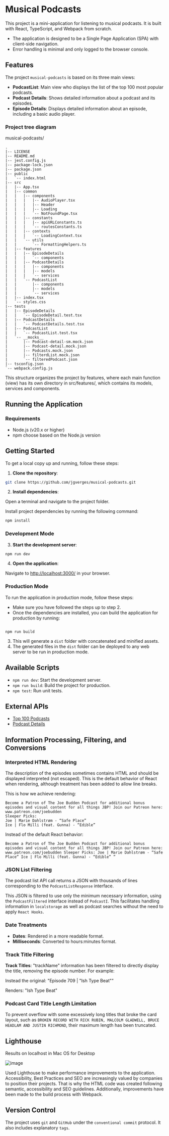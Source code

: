 # Musical Podcasts

This project is a mini-application for listening to musical podcasts. It is built with React, TypeScript, and Webpack from scratch.

- The application is designed to be a Single Page Application (SPA) with client-side navigation.
- Error handling is minimal and only logged to the browser console.

## Features

The project `musical-podcasts` is based on its three main views:

- **PodcastList**: Main view who displays the list of the top 100 most popular podcasts.
- **Podcast Details**: Shows detailed information about a podcast and its episodes.
- **Episode Details**: Displays detailed information about an episode, including a basic audio player.

### Project tree diagram

musical-podcasts/

```
.
|-- LICENSE
|-- README.md
|-- jest.config.js
|-- package-lock.json
|-- package.json
|-- public
|   `-- index.html
|-- src
|   |-- App.tsx
|   |-- common
|   |   |-- components
|   |   |   |-- AudioPlayer.tsx
|   |   |   |-- Header
|   |   |   |-- Loading
|   |   |   `-- NotFoundPage.tsx
|   |   |-- constants
|   |   |   |-- apiURLConstants.ts
|   |   |   `-- routesConstants.ts
|   |   |-- contexts
|   |   |   `-- LoadingContext.tsx
|   |   `-- utils
|   |       `-- FormattingHelpers.ts
|   |-- features
|   |   |-- EpisodeDetails
|   |   |   `-- components
|   |   |-- PodcastDetails
|   |   |   |-- components
|   |   |   |-- models
|   |   |   `-- services
|   |   `-- PodcastList
|   |       |-- components
|   |       |-- models
|   |       `-- services
|   |-- index.tsx
|   `-- styles.css
|-- tests
|   |-- EpisodeDetails
|   |   `-- EpisodeDetail.test.tsx
|   |-- PodcastDetails
|   |   `-- PodcastDetails.test.tsx
|   |-- PodcastList
|   |   `-- PodcastList.test.tsx
|   `-- __mocks__
|       |-- Podcast-detail-sm.mock.json
|       |-- Podcast-detail.mock.json
|       |-- Podcasts.mock.json
|       |-- filterdList.mock.json
|       `-- filteredPodcast.json
|-- tsconfig.json
`-- webpack.config.js

```

This structure organizes the project by features, where each main function (view) has its own directory in src/features/, which contains its models, services and components.

## Running the Application

### Requirements

- Node.js (v20.x or higher)
- npm choose based on the Node.js version

## Getting Started

To get a local copy up and running, follow these steps:

1. **Clone the repository**:

```bash
git clone https://github.com/jgverges/musical-podcasts.git
```

2. **Install dependencies**:

Open a terminal and navigate to the project folder.

Install project dependencies by running the following command:

```bash
npm install
```

### Development Mode

3. **Start the development server**:

```bash
npm run dev
```

4. **Open the application**:

Navigate to [http://localhost:3000/](http://localhost:3000/) in your browser.

### Production Mode

To run the application in production mode, follow these steps:

- Make sure you have followed the steps up to step 2.
- Once the dependencies are installed, you can build the application for production by running:

```

npm run build

```

3. This will generate a `dist` folder with concatenated and minified assets.
4. The generated files in the `dist` folder can be deployed to any web server to be run in production mode.

## Available Scripts

- `npm run dev`: Start the development server.
- `npm run build`: Build the project for production.
- `npm test`: Run unit tests.

## External APIs

- [Top 100 Podcasts](https://itunes.apple.com/us/rss/toppodcasts/limit=100/genre=1310/json)
- [Podcast Details](https://itunes.apple.com/lookup?id=934552872&media=podcast&entity=podcastEpisode&limit=20)

## Information Processing, Filtering, and Conversions

### Interpreted HTML Rendering

The description of the episodes sometimes contains HTML and should be displayed interpreted (not escaped). This is the default behavior of React when rendering, although treatment has been added to allow line breaks.

This is how we achieve rendering:

```
Become a Patron of The Joe Budden Podcast for additional bonus episodes and visual content for all things JBP! Join our Patreon here: www.patreon.com/joebudden
Sleeper Picks:
Joe | Marie Dahlstrøm - “Safe Place”
Ice | Flo Milli (feat. Gunna) - “Edible”
```

Instead of the default React behavior:

```
Become a Patron of The Joe Budden Podcast for additional bonus episodes and visual content for all things JBP! Join our Patreon here: www.patreon.com/joebudden Sleeper Picks: Joe | Marie Dahlstrøm - “Safe Place” Ice | Flo Milli (feat. Gunna) - “Edible” ”
```

### JSON List Filtering

The podcast list API call returns a JSON with thousands of lines corresponding to the `PodcastListResponse` interface.

This JSON is filtered to use only the minimum necessary information, using the `PodcastFiltered` interface instead of `PodcastI`. This facilitates handling information in `localstorage` as well as podcast searches without the need to apply `React Hooks`.

### Date Treatments

- **Dates**: Rendered in a more readable format.
- **Milliseconds**: Converted to hours:minutes format.

### Track Title Filtering

**Track Titles**: "trackName" information has been filtered to directly display the title, removing the episode number. For example:

Instead the original: "Episode 709 | \"Ish Type Beat\""

Renders: "Ish Type Beat"

### Podcast Card Title Length Limitation

To prevent overflow with some excessively long titles that broke the card layout, such as `BROKEN RECORD WITH RICK RUBIN, MALCOLM GLADWELL, BRUCE HEADLAM AND JUSTIN RICHMOND`, their maximum length has been truncated.

## Lighthouse

Results on localhost in Mac OS for Desktop

![image](https://github.com/jgverges/podcast-apuntes/assets/55912813/b16884f4-b5d7-4e4e-b5cf-bb9af4787b2f)

Used Lighthouse to make performance improvements to the application. Accessibility, Best Practices and SEO are increasingly valued by companies to position their projects. That is why the HTML code was created following semantic, accessibility and SEO guidelines. Additionally, improvements have been made to the build process with Webpack.

## Version Control

The project uses `git` and `GitHub` under the `conventional commit` protocol. It also includes explanatory `tags`.
